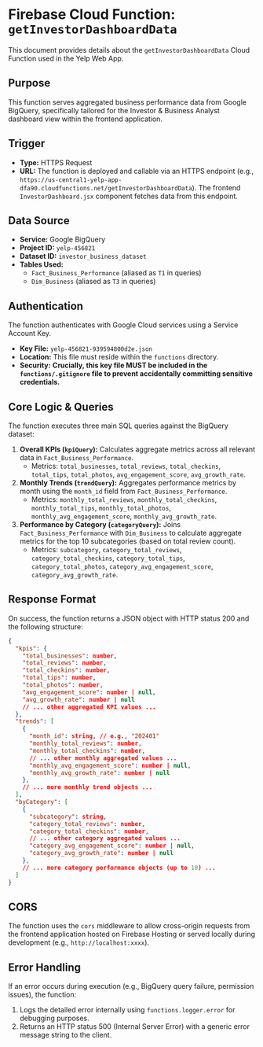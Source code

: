 # Firebase Cloud Function: `getInvestorDashboardData`

This document provides details about the `getInvestorDashboardData` Cloud Function used in the Yelp Web App.

## Purpose

This function serves aggregated business performance data from Google BigQuery, specifically tailored for the Investor & Business Analyst dashboard view within the frontend application.

## Trigger

*   **Type:** HTTPS Request
*   **URL:** The function is deployed and callable via an HTTPS endpoint (e.g., `https://us-central1-yelp-app-dfa90.cloudfunctions.net/getInvestorDashboardData`). The frontend `InvestorDashboard.jsx` component fetches data from this endpoint.

## Data Source

*   **Service:** Google BigQuery
*   **Project ID:** `yelp-456821`
*   **Dataset ID:** `investor_business_dataset`
*   **Tables Used:**
    *   `Fact_Business_Performance` (aliased as `T1` in queries)
    *   `Dim_Business` (aliased as `T3` in queries)

## Authentication

The function authenticates with Google Cloud services using a Service Account Key.

*   **Key File:** `yelp-456821-939594800d2e.json`
*   **Location:** This file must reside within the `functions` directory.
*   **Security:** **Crucially, this key file MUST be included in the `functions/.gitignore` file to prevent accidentally committing sensitive credentials.**

## Core Logic & Queries

The function executes three main SQL queries against the BigQuery dataset:

1.  **Overall KPIs (`kpiQuery`):** Calculates aggregate metrics across all relevant data in `Fact_Business_Performance`.
    *   Metrics: `total_businesses`, `total_reviews`, `total_checkins`, `total_tips`, `total_photos`, `avg_engagement_score`, `avg_growth_rate`.
2.  **Monthly Trends (`trendQuery`):** Aggregates performance metrics by month using the `month_id` field from `Fact_Business_Performance`.
    *   Metrics: `monthly_total_reviews`, `monthly_total_checkins`, `monthly_total_tips`, `monthly_total_photos`, `monthly_avg_engagement_score`, `monthly_avg_growth_rate`.
3.  **Performance by Category (`categoryQuery`):** Joins `Fact_Business_Performance` with `Dim_Business` to calculate aggregate metrics for the top 10 subcategories (based on total review count).
    *   Metrics: `subcategory`, `category_total_reviews`, `category_total_checkins`, `category_total_tips`, `category_total_photos`, `category_avg_engagement_score`, `category_avg_growth_rate`.

## Response Format

On success, the function returns a JSON object with HTTP status 200 and the following structure:

```json
{
  "kpis": {
    "total_businesses": number,
    "total_reviews": number,
    "total_checkins": number,
    "total_tips": number,
    "total_photos": number,
    "avg_engagement_score": number | null,
    "avg_growth_rate": number | null
    // ... other aggregated KPI values ...
  },
  "trends": [
    {
      "month_id": string, // e.g., "202401"
      "monthly_total_reviews": number,
      "monthly_total_checkins": number,
      // ... other monthly aggregated values ...
      "monthly_avg_engagement_score": number | null,
      "monthly_avg_growth_rate": number | null
    },
    // ... more monthly trend objects ...
  ],
  "byCategory": [
    {
      "subcategory": string,
      "category_total_reviews": number,
      "category_total_checkins": number,
      // ... other category aggregated values ...
      "category_avg_engagement_score": number | null,
      "category_avg_growth_rate": number | null
    },
    // ... more category performance objects (up to 10) ...
  ]
}
```

## CORS

The function uses the `cors` middleware to allow cross-origin requests from the frontend application hosted on Firebase Hosting or served locally during development (e.g., `http://localhost:xxxx`).

## Error Handling

If an error occurs during execution (e.g., BigQuery query failure, permission issues), the function:

1.  Logs the detailed error internally using `functions.logger.error` for debugging purposes.
2.  Returns an HTTP status 500 (Internal Server Error) with a generic error message string to the client. 